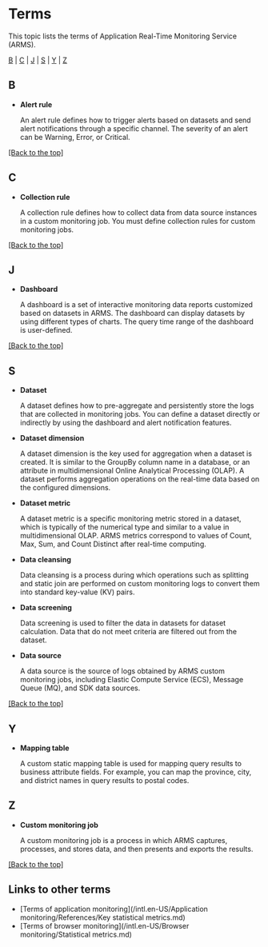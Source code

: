 # Terms

This topic lists the terms of Application Real-Time Monitoring Service \(ARMS\).

[B](#B) \| [C](#C) \| [J](#J) \| [S](#S) \| [Y](#Y) \| [Z](#Z)

## B

-   **Alert rule**

    An alert rule defines how to trigger alerts based on datasets and send alert notifications through a specific channel. The severity of an alert can be Warning, Error, or Critical.


[\[Back to the top\]](#top)

## C

-   **Collection rule**

    A collection rule defines how to collect data from data source instances in a custom monitoring job. You must define collection rules for custom monitoring jobs.


[\[Back to the top\]](#top)

## J

-   **Dashboard**

    A dashboard is a set of interactive monitoring data reports customized based on datasets in ARMS. The dashboard can display datasets by using different types of charts. The query time range of the dashboard is user-defined.


[\[Back to the top\]](#top)

## S

-   **Dataset**

    A dataset defines how to pre-aggregate and persistently store the logs that are collected in monitoring jobs. You can define a dataset directly or indirectly by using the dashboard and alert notification features.

-   **Dataset dimension**

    A dataset dimension is the key used for aggregation when a dataset is created. It is similar to the GroupBy column name in a database, or an attribute in multidimensional Online Analytical Processing \(OLAP\). A dataset performs aggregation operations on the real-time data based on the configured dimensions.

-   **Dataset metric**

    A dataset metric is a specific monitoring metric stored in a dataset, which is typically of the numerical type and similar to a value in multidimensional OLAP. ARMS metrics correspond to values of Count, Max, Sum, and Count Distinct after real-time computing.

-   **Data cleansing**

    Data cleansing is a process during which operations such as splitting and static join are performed on custom monitoring logs to convert them into standard key-value \(KV\) pairs.

-   **Data screening**

    Data screening is used to filter the data in datasets for dataset calculation. Data that do not meet criteria are filtered out from the dataset.

-   **Data source**

    A data source is the source of logs obtained by ARMS custom monitoring jobs, including Elastic Compute Service \(ECS\), Message Queue \(MQ\), and SDK data sources.


[\[Back to the top\]](#top)

## Y

-   **Mapping table**

    A custom static mapping table is used for mapping query results to business attribute fields. For example, you can map the province, city, and district names in query results to postal codes.


## Z

-   **Custom monitoring job**

    A custom monitoring job is a process in which ARMS captures, processes, and stores data, and then presents and exports the results.


[\[Back to the top\]](#top)

## Links to other terms

-   [Terms of application monitoring](/intl.en-US/Application monitoring/References/Key statistical metrics.md)
-   [Terms of browser monitoring](/intl.en-US/Browser monitoring/Statistical metrics.md)

